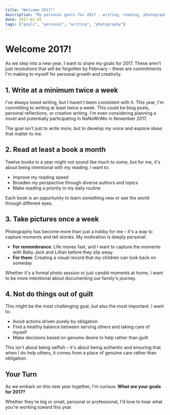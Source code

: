 ```yaml
---
title: "Welcome 2017!"
description: "My personal goals for 2017 - writing, reading, photography, and living with intention."
date: 2017-01-02
tags: ["goals", "personal", "writing", "photography"]
---
```


# Welcome 2017!

As we step into a new year, I want to share my goals for 2017. These aren't just resolutions that will be forgotten by February – these are commitments I'm making to myself for personal growth and creativity.

## 1. Write at a minimum twice a week

I've always loved writing, but I haven't been consistent with it. This year, I'm committing to writing at least twice a week. This could be blog posts, personal reflections, or creative writing. I'm even considering planning a novel and potentially participating in NaNoWriMo in November 2017. 

The goal isn't just to write more, but to develop my voice and explore ideas that matter to me.

## 2. Read at least a book a month

Twelve books in a year might not sound like much to some, but for me, it's about being intentional with my reading. I want to:

- Improve my reading speed
- Broaden my perspective through diverse authors and topics
- Make reading a priority in my daily routine

Each book is an opportunity to learn something new or see the world through different eyes.

## 3. Take pictures once a week

Photography has become more than just a hobby for me – it's a way to capture moments and tell stories. My motivation is deeply personal:

- **For remembrance**: Life moves fast, and I want to capture the moments with Baby Jack and Lillian before they slip away
- **For them**: Creating a visual record that my children can look back on someday

Whether it's a formal photo session or just candid moments at home, I want to be more intentional about documenting our family's journey.

## 4. Not do things out of guilt

This might be the most challenging goal, but also the most important. I want to:

- Avoid actions driven purely by obligation
- Find a healthy balance between serving others and taking care of myself
- Make decisions based on genuine desire to help rather than guilt

This isn't about being selfish – it's about being authentic and ensuring that when I do help others, it comes from a place of genuine care rather than obligation.

## Your Turn

As we embark on this new year together, I'm curious: **What are your goals for 2017?** 

Whether they're big or small, personal or professional, I'd love to hear what you're working toward this year.